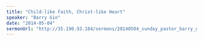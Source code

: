 ```yaml
---
title: "Child-like Faith, Christ-like Heart"
speaker: "Barry Gin"
date: "2014-05-04"
sermonUrl: "http://35.190.93.184/sermons/20140504_sunday_pastor_barry_gin_child-like_faith_christ-like_heart.mp3"
---
```

